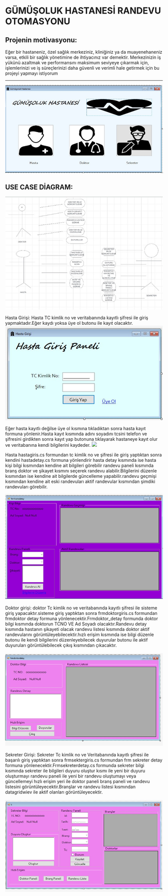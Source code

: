 



<h1><b>GÜMÜŞOLUK HASTANESİ RANDEVU OTOMASYONU</b></h1>





<b><h2>Projenin motivasyonu:</h2></b>Eğer bir hastaneniz, özel sağlık merkeziniz, kliniğiniz ya da muayenehaneniz varsa, etkili bir sağlık yönetimine de ihtiyacınız var demektir. Merkezinizin iş yükünü azaltmak ve performansını maksimum seviyeye çıkarmak için, işlemlerinizi ve iş süreçlerinizi daha güvenli ve verimli hale getirmek için bu projeyi yapmayı istiyorum<br><hr>
![](girisler1.jpg)
<br>
<b><h2>USE CASE DİAGRAM:</b></h2>
![](usecase.jpg)
<br>


Hasta Girişi: Hasta TC kimlik no ve veritabanında kayıtlı şifresi ile giriş yapmaktadır.Eğer kaydı yoksa üye ol butonu ile kayıt olacaktır.
![](hastagiris1.jpg)


Eğer hasta kayıtlı değilse üye ol kısmına tıkladıktan sonra hasta kayıt formuna yönlenir.Hasta kayıt kısmında adını soyadını tcsini telefon ve şifresini girdikten sonra kayıt yap butonuna tıklayarak hastaneye kayıt olur ve veritabanına kendi bilgilerini kaydeder.
![](hastakayıt.jpg)

Hasta  hastagiris.cs formundan tc kimlik no ve şifresi ile giriş yaptıktan sonra kendini hastadetay.cs formuna yönlendirir hasta detay kısmında ise hasta kişi bilgi kısmından kendine ait bilgileri görebilir randevu paneli kısmında branş doktor ve şikayet kısmını seçerek  randevu alabilir.Bilgilerini düzenle kısmından ise kendine ait bilgilerde güncelleme yapabilir.randevu geçmişi kısmından kendine ait eski randevuları aktif randevular kısmından şimdiki randevuları görebilir.

![](hastadetay1.jpg)<br>
<br>
Doktor girişi: doktor Tc kimlik no ve veritabanında kayıtlı şifresi ile sisteme giriş yapacaktır.sisteme giriş yaptıktan sonra frmdoktorgiris.cs formundan frmdoktor detay formuna yönlenecektir.Frmdoktor_detay formunda doktor bilgi kısmında doktorun TCNO VE Ad Soyadı olacaktır.Randevu detay kısmında hastanın şikayeti olacak randevu listesi kısmında doktor aktif randevularını görüntüleyebilecektir.hızlı erişim kısmında ise bilgi düzenle butonu ile kendi bilgilerini düzenleyebilecek duyurular butonu ile aktif duyuruları görüntülebilecek çıkış kısmından çıkacaktır.<br>
<br>
![](doktordetay1.jpg)<br>
<br>
Sekreter Girişi: Sekreter Tc kimlik no ve Veritabanında kayıtlı şifresi ile başarılı giriş yaptıktan sonra frmsektergiris.cs formundan frm sekreter detay formuna yönlenecektir.Frmsekreterdetay.cs formunda sekreter bilgi kısmında sekreter ile bilgileri duyuru oluştur kısmı ile yeni bir duyuru oluşturmayı randevu paneli ile yeni bir randevu oluştumayı veya güncellemeyi  hızlı erişim yeri ile doktor paneli branş paneli ve randevu listesini görüntüleyecektir.Branşlar ve randevu listesi kısmından datagridwiev ile aktif olanları görüntüleyecektir.
<br>
<br>
![](sekreterdetay1.jpg)
